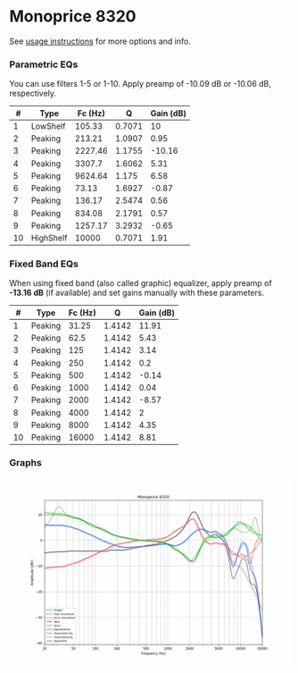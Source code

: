 # Monoprice 8320
See [usage instructions](https://github.com/jaakkopasanen/AutoEq#usage) for more options and info.

### Parametric EQs
You can use filters 1-5 or 1-10. Apply preamp of -10.09 dB or -10.06 dB, respectively.

|   # | Type      |   Fc (Hz) |      Q |   Gain (dB) |
|-----|-----------|-----------|--------|-------------|
|   1 | LowShelf  |    105.33 | 0.7071 |       10    |
|   2 | Peaking   |    213.21 | 1.0907 |        0.95 |
|   3 | Peaking   |   2227.46 | 1.1755 |      -10.16 |
|   4 | Peaking   |   3307.7  | 1.6062 |        5.31 |
|   5 | Peaking   |   9624.64 | 1.175  |        6.58 |
|   6 | Peaking   |     73.13 | 1.6927 |       -0.87 |
|   7 | Peaking   |    136.17 | 2.5474 |        0.56 |
|   8 | Peaking   |    834.08 | 2.1791 |        0.57 |
|   9 | Peaking   |   1257.17 | 3.2932 |       -0.65 |
|  10 | HighShelf |  10000    | 0.7071 |        1.91 |

### Fixed Band EQs
When using fixed band (also called graphic) equalizer, apply preamp of **-13.16 dB** (if available) and set gains manually with these parameters.

|   # | Type    |   Fc (Hz) |      Q |   Gain (dB) |
|-----|---------|-----------|--------|-------------|
|   1 | Peaking |     31.25 | 1.4142 |       11.91 |
|   2 | Peaking |     62.5  | 1.4142 |        5.43 |
|   3 | Peaking |    125    | 1.4142 |        3.14 |
|   4 | Peaking |    250    | 1.4142 |        0.2  |
|   5 | Peaking |    500    | 1.4142 |       -0.14 |
|   6 | Peaking |   1000    | 1.4142 |        0.04 |
|   7 | Peaking |   2000    | 1.4142 |       -8.57 |
|   8 | Peaking |   4000    | 1.4142 |        2    |
|   9 | Peaking |   8000    | 1.4142 |        4.35 |
|  10 | Peaking |  16000    | 1.4142 |        8.81 |

### Graphs
![](./Monoprice%208320.png)
